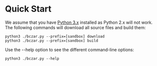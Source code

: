 Quick Start
=============

We assume that you have [Python 3.x](http://python.org/download/) installed
as Python 2.x will not work. The following commands will download all source files
and build them:

    python3 ./bczar.py --prefix=[sandbox] download
    python3 ./bczar.py --prefix=[sandbox] build

Use the --help option to see the different command-line options:

    python3 ./bczar.py --help
